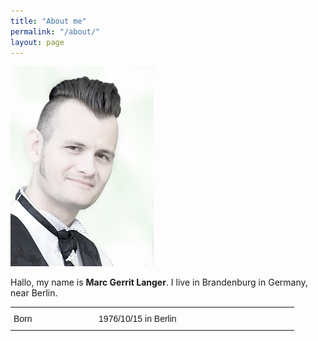 ```yaml
---
title: "About me"
permalink: "/about/"
layout: page
---
```

![Marc Langer](resources/me-High-Key.jpg)

Hallo, my name is __Marc Gerrit Langer__. I live in Brandenburg in Germany, near Berlin.

<style type="text/css">
.tg  {
	border-collapse:collapse;
	border-spacing:0;
	box-shadow:none;
	width:90%;
	overflow:none;
	display:table;
}
.tg td:first-child{
	width:30%;
}
.tg td{
	width:70%;
	border-color:black;
	border-style:transparent;
	border-width:1rem;
	font-family:Arial, sans-serif;
	font-size:14px;
	overflow:hidden;
	padding:10px 5px;
	word-break:normal;
	border-left-width:0;
}
</style>

<table class="tg">
	<tr>
		<td>Born</td><td>1976/10/15 in Berlin</td>
	</tr>
</table>

